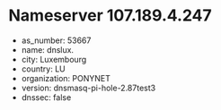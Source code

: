 # Nameserver 107.189.4.247

* as_number: 53667
* name: dnslux.
* city: Luxembourg
* country: LU
* organization: PONYNET
* version: dnsmasq-pi-hole-2.87test3
* dnssec: false
